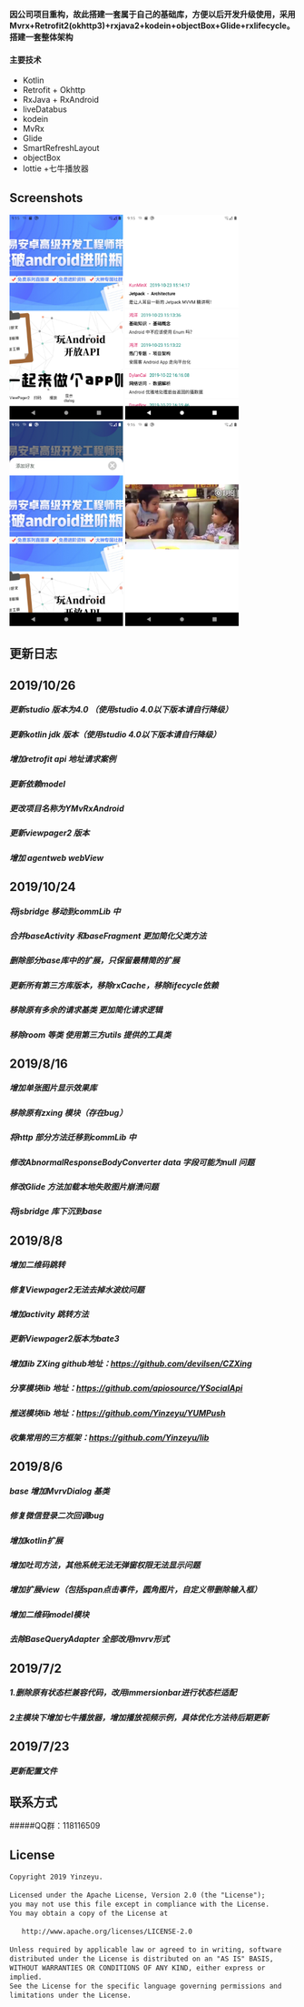 **因公司项目重构，故此搭建一套属于自己的基础库，方便以后开发升级使用，采用Mvrx+Retrofit2(okhttp3)+rxjava2+kodein+objectBox+Glide+rxlifecycle。搭建一套整体架构**

#### 主要技术
+ Kotlin
+ Retrofit + Okhttp
+ RxJava + RxAndroid
+ liveDatabus
+ kodein
+ MvRx
+ Glide
+ SmartRefreshLayout
+ objectBox
+ lottie
+七牛播放器
## Screenshots
<div align:left;display:inline;>
<img width="200" height="360" src="/image/Screenshot_1571908550.png"/>
<img width="200" height="360" src="/image/Screenshot_1571908558.png"/>
<img width="200" height="360" src="/image/Screenshot_1571908583.png"/>
<img width="200" height="360" src="/image/Screenshot_1571908590.png"/>

</div>

## 更新日志

## 2019/10/26
##### 更新studio 版本为4.0 （使用studio 4.0以下版本请自行降级）
##### 更新kotlin jdk 版本（使用studio 4.0以下版本请自行降级）
##### 增加retrofit  api 地址请求案例
##### 更新依赖model
##### 更改项目名称为YMvRxAndroid
##### 更新viewpager2 版本
##### 增加 agentweb webView
## 2019/10/24
##### 将jsbridge 移动到commLib 中
##### 合并baseActivity  和baseFragment 更加简化父类方法
##### 删除部分base库中的扩展，只保留最精简的扩展
##### 更新所有第三方库版本，移除rxCache，移除lifecycle依赖
##### 移除原有多余的请求基类 更加简化请求逻辑
##### 移除room 等类 使用第三方utils 提供的工具类

## 2019/8/16
##### 增加单张图片显示效果库
##### 移除原有zxing 模块（存在bug）
##### 将http 部分方法迁移到commLib 中
##### 修改AbnormalResponseBodyConverter  data 字段可能为null 问题
##### 修改Glide 方法加载本地失败图片崩溃问题
##### 将jsbridge 库下沉到base

## 2019/8/8
##### 增加二维码跳转
##### 修复Viewpager2无法去掉水波纹问题
##### 增加activity 跳转方法
##### 更新Viewpager2版本为bate3
##### 增加lib ZXing   github地址：https://github.com/devilsen/CZXing
##### 分享模块lib 地址：https://github.com/apiosource/YSocialApi
##### 推送模块lib 地址：https://github.com/Yinzeyu/YUMPush
##### 收集常用的三方框架：https://github.com/Yinzeyu/lib

## 2019/8/6
##### base 增加MvrvDialog 基类  
##### 修复微信登录二次回调bug
##### 增加kotlin扩展
##### 增加吐司方法，其他系统无法无弹窗权限无法显示问题
##### 增加扩展view（包括span点击事件，圆角图片，自定义带删除输入框）
##### 增加二维码model模块
##### 去除BaseQueryAdapter 全部改用mvrv形式

##  2019/7/2
##### 1.删除原有状态栏兼容代码，改用immersionbar进行状态栏适配
##### 2主模块下增加七牛播放器，增加播放视频示例，具体优化方法待后期更新

##  2019/7/23
##### 更新配置文件

## 联系方式
#####QQ群：118116509

License
-------

```
Copyright 2019 Yinzeyu.

Licensed under the Apache License, Version 2.0 (the "License");
you may not use this file except in compliance with the License.
You may obtain a copy of the License at

   http://www.apache.org/licenses/LICENSE-2.0

Unless required by applicable law or agreed to in writing, software
distributed under the License is distributed on an "AS IS" BASIS,
WITHOUT WARRANTIES OR CONDITIONS OF ANY KIND, either express or implied.
See the License for the specific language governing permissions and
limitations under the License.
```

